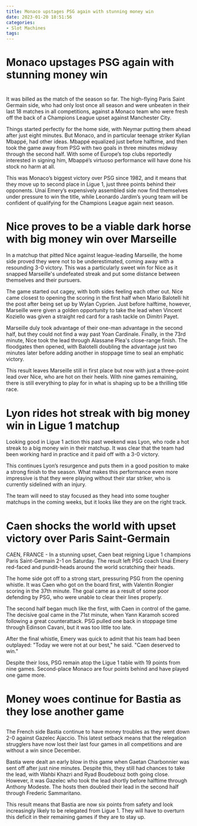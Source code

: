 ```yaml
---
title: Monaco upstages PSG again with stunning money win
date: 2023-01-20 18:51:56
categories:
- Slot Machines
tags:
---
```



#  Monaco upstages PSG again with stunning money win

#

It was billed as the match of the season so far. The high-flying Paris Saint Germain side, who had only lost once all season and were unbeaten in their last 18 matches in all competitions, against a Monaco team who were fresh off the back of a Champions League upset against Manchester City.

Things started perfectly for the home side, with Neymar putting them ahead after just eight minutes. But Monaco, and in particular teenage striker Kylian Mbappé, had other ideas. Mbappé equalized just before halftime, and then took the game away from PSG with two goals in three minutes midway through the second half. With some of Europe’s top clubs reportedly interested in signing him, Mbappé’s virtuoso performance will have done his stock no harm at all.

This was Monaco’s biggest victory over PSG since 1982, and it means that they move up to second place in Ligue 1, just three points behind their opponents. Unai Emery’s expensively assembled side now find themselves under pressure to win the title, while Leonardo Jardim’s young team will be confident of qualifying for the Champions League again next season.

#  Nice proves to be a viable dark horse with big money win over Marseille

In a matchup that pitted Nice against league-leading Marseille, the home side proved they were not to be underestimated, coming away with a resounding 3-0 victory. This was a particularly sweet win for Nice as it snapped Marseille's undefeated streak and put some distance between themselves and their pursuers.

The game started out cagey, with both sides feeling each other out. Nice came closest to opening the scoring in the first half when Mario Balotelli hit the post after being set up by Wylan Cyprien. Just before halftime, however, Marseille were given a golden opportunity to take the lead when Vincent Koziello was given a straight red card for a rash tackle on Dimitri Payet.

Marseille duly took advantage of their one-man advantage in the second half, but they could not find a way past Yoan Cardinale. Finally, in the 73rd minute, Nice took the lead through Alassane Plea's close-range finish. The floodgates then opened, with Balotelli doubling the advantage just two minutes later before adding another in stoppage time to seal an emphatic victory.

This result leaves Marseille still in first place but now with just a three-point lead over Nice, who are hot on their heels. With nine games remaining, there is still everything to play for in what is shaping up to be a thrilling title race.

#  Lyon rides hot streak with big money win in Ligue 1 matchup

Looking good in Ligue 1 action this past weekend was Lyon, who rode a hot streak to a big money win in their matchup. It was clear that the team had been working hard in practice and it paid off with a 3-0 victory.

This continues Lyon’s resurgence and puts them in a good position to make a strong finish to the season. What makes this performance even more impressive is that they were playing without their star striker, who is currently sidelined with an injury.

The team will need to stay focused as they head into some tougher matchups in the coming weeks, but it looks like they are on the right track.

#  Caen shocks the world with upset victory over Paris Saint-Germain

CAEN, FRANCE - In a stunning upset, Caen beat reigning Ligue 1 champions Paris Saint-Germain 2-1 on Saturday. The result left PSG coach Unai Emery red-faced and pundit-heads around the world scratching their heads.

The home side got off to a strong start, pressuring PSG from the opening whistle. It was Caen who got on the board first, with Valentin Rongier scoring in the 37th minute. The goal came as a result of some poor defending by PSG, who were unable to clear their lines properly.

The second half began much like the first, with Caen in control of the game. The decisive goal came in the 71st minute, when Yann Karamoh scored following a great counterattack. PSG pulled one back in stoppage time through Edinson Cavani, but it was too little too late.

After the final whistle, Emery was quick to admit that his team had been outplayed: "Today we were not at our best," he said. "Caen deserved to win."

Despite their loss, PSG remain atop the Ligue 1 table with 19 points from nine games. Second-place Monaco are four points behind and have played one game more.

#  Money woes continue for Bastia as they lose another game

##

The French side Bastia continue to have money troubles as they went down 2-0 against Gazelec Ajaccio. This latest setback means that the relegation strugglers have now lost their last four games in all competitions and are without a win since December.

Bastia were dealt an early blow in this game when Gaetan Charbonnier was sent off after just nine minutes. Despite this, they still had chances to take the lead, with Wahbi Khazri and Ryad Boudebouz both going close. However, it was Gazelec who took the lead shortly before halftime through Anthony Modeste. The hosts then doubled their lead in the second half through Frederic Sammaritano.

This result means that Bastia are now six points from safety and look increasingly likely to be relegated from Ligue 1. They will have to overturn this deficit in their remaining games if they are to stay up.